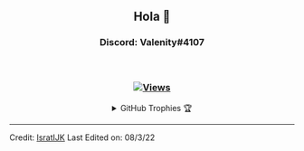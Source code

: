 <h2 align="center"> Hola 🖤<br/></h2> 
<h3 align="center"> Discord: Valenity#4107<br> <br>
<br> <br>
  <a href="https://github.com/Valenity" target="_blank">
    <img src="https://komarev.com/ghpvc/?username=AntisocialProgramming&label=Views&color=brightgreen&style=flat-square" alt="Views" />
  </a>
  </h3>   
                             
                    
<details align="center"> 
  <summary>GitHub Trophies 🏆</summary>
<p align="center">
  <a href="https://github.com/ryo-ma/github-profile-trophy" target="_blank">
    <img src="https://github-profile-trophy.vercel.app/?username=Valenity&theme=gruvbox"/>
  </a>
</p>
</details>


</div>

----------
Credit: [IsratIJK](https://github.com/IsratIJK)
Last Edited on: 08/3/22
